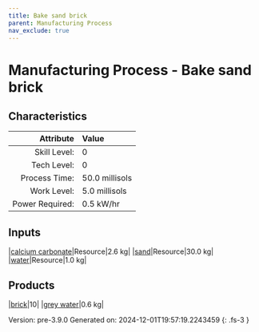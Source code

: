```yaml
---
title: Bake sand brick
parent: Manufacturing Process
nav_exclude: true
---
```

# Manufacturing Process - Bake sand brick


## Characteristics

| Attribute      | Value |
|--------:|:------|
|Skill Level:|0|
|Tech Level:|0|
|Process Time:|50.0 millisols|
|Work Level:|5.0 millisols|
|Power Required:|0.5 kW/hr|

## Inputs

|[calcium carbonate](../resource/calcium-carbonate.html)|Resource|2.6 kg|
|[sand](../resource/sand.html)|Resource|30.0 kg|
|[water](../resource/water.html)|Resource|1.0 kg|

## Products

|[brick](../part/brick.html)|10|
|[grey water](../resource/grey-water.html)|0.6 kg|


Version: pre-3.9.0 Generated on: 2024-12-01T19:57:19.2243459
{: .fs-3 }

